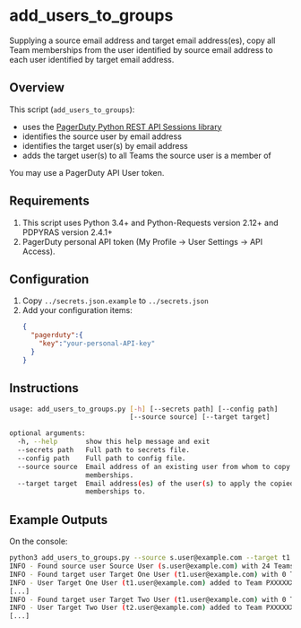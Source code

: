 # add_users_to_groups

Supplying a source email address and target email address(es), copy all Team memberships from the user identified by source email address to each user identified by target email address.

## Overview

This script (`add_users_to_groups`):

* uses the [PagerDuty Python REST API Sessions library](https://pagerduty.github.io/pdpyras/)
* identifies the source user by email address
* identifies the target user(s) by email address
* adds the target user(s) to all Teams the source user is a member of

You may use a PagerDuty API User token.

## Requirements

1. This script uses Python 3.4+ and Python-Requests version 2.12+ and PDPYRAS version 2.4.1+
2. PagerDuty personal API token (My Profile -> User Settings -> API Access).

## Configuration

1. Copy `../secrets.json.example` to `../secrets.json`
2. Add your configuration items:
    ```JSON
    {
      "pagerduty":{
        "key":"your-personal-API-key"
      }
    }
    ```

## Instructions

```bash
usage: add_users_to_groups.py [-h] [--secrets path] [--config path]
                              [--source source] [--target target]

optional arguments:
  -h, --help       show this help message and exit
  --secrets path   Full path to secrets file.
  --config path    Full path to config file.
  --source source  Email address of an existing user from whom to copy Team
                   memberships.
  --target target  Email address(es) of the user(s) to apply the copied Team
                   memberships to.
```

## Example Outputs

On the console:

```bash
python3 add_users_to_groups.py --source s.user@example.com --target t1.user@example.com --target t2.user@example.com
INFO - Found source user Source User (s.user@example.com) with 24 Teams
INFO - Found target user Target One User (t1.user@example.com) with 0 Teams
INFO - User Target One User (t1.user@example.com) added to Team PXXXXXX: Team One
[...]
INFO - Found target user Target Two User (t1.user@example.com) with 0 Teams
INFO - User Target Two User (t2.user@example.com) added to Team PXXXXXX: Team One
[...]
```
